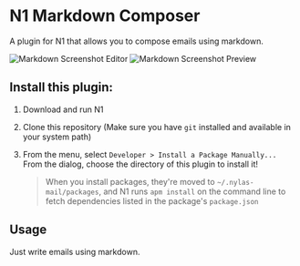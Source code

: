 
# N1 Markdown Composer

A plugin for N1 that allows you to compose emails using markdown.

![Markdown Screenshot Editor](/assets/markdown_screenshot_edit.png?raw=true "Markdown Composer Editor")
![Markdown Screenshot Preview](/assets/markdown_screenshot_preview.png?raw=true "Markdown Composer Preview")

## Install this plugin:

1. Download and run N1

2. Clone this repository (Make sure you have `git` installed and available in
   your system path)

3. From the menu, select `Developer > Install a Package Manually...`
   From the dialog, choose the directory of this plugin to install it!

   > When you install packages, they're moved to `~/.nylas-mail/packages`,
   > and N1 runs `apm install` on the command line to fetch dependencies
   > listed in the package's `package.json`


## Usage

Just write emails using markdown.
